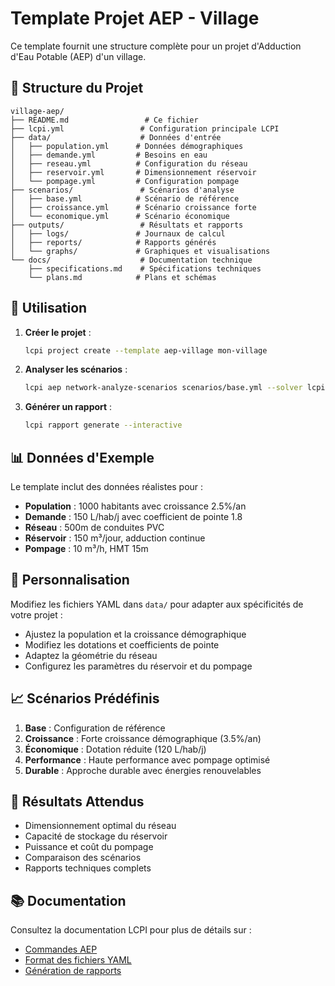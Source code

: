 # Template Projet AEP - Village

Ce template fournit une structure complète pour un projet d'Adduction d'Eau Potable (AEP) d'un village.

## 📁 Structure du Projet

```
village-aep/
├── README.md                 # Ce fichier
├── lcpi.yml                 # Configuration principale LCPI
├── data/                    # Données d'entrée
│   ├── population.yml      # Données démographiques
│   ├── demande.yml         # Besoins en eau
│   ├── reseau.yml          # Configuration du réseau
│   ├── reservoir.yml       # Dimensionnement réservoir
│   └── pompage.yml         # Configuration pompage
├── scenarios/               # Scénarios d'analyse
│   ├── base.yml            # Scénario de référence
│   ├── croissance.yml      # Scénario croissance forte
│   └── economique.yml      # Scénario économique
├── outputs/                 # Résultats et rapports
│   ├── logs/               # Journaux de calcul
│   ├── reports/            # Rapports générés
│   └── graphs/             # Graphiques et visualisations
└── docs/                    # Documentation technique
    ├── specifications.md    # Spécifications techniques
    └── plans.md            # Plans et schémas
```

## 🚀 Utilisation

1. **Créer le projet** :
   ```bash
   lcpi project create --template aep-village mon-village
   ```

2. **Analyser les scénarios** :
   ```bash
   lcpi aep network-analyze-scenarios scenarios/base.yml --solver lcpi --verbose
   ```

3. **Générer un rapport** :
   ```bash
   lcpi rapport generate --interactive
   ```

## 📊 Données d'Exemple

Le template inclut des données réalistes pour :
- **Population** : 1000 habitants avec croissance 2.5%/an
- **Demande** : 150 L/hab/j avec coefficient de pointe 1.8
- **Réseau** : 500m de conduites PVC
- **Réservoir** : 150 m³/jour, adduction continue
- **Pompage** : 10 m³/h, HMT 15m

## 🔧 Personnalisation

Modifiez les fichiers YAML dans `data/` pour adapter aux spécificités de votre projet :
- Ajustez la population et la croissance démographique
- Modifiez les dotations et coefficients de pointe
- Adaptez la géométrie du réseau
- Configurez les paramètres du réservoir et du pompage

## 📈 Scénarios Prédéfinis

1. **Base** : Configuration de référence
2. **Croissance** : Forte croissance démographique (3.5%/an)
3. **Économique** : Dotation réduite (120 L/hab/j)
4. **Performance** : Haute performance avec pompage optimisé
5. **Durable** : Approche durable avec énergies renouvelables

## 🎯 Résultats Attendus

- Dimensionnement optimal du réseau
- Capacité de stockage du réservoir
- Puissance et coût du pompage
- Comparaison des scénarios
- Rapports techniques complets

## 📚 Documentation

Consultez la documentation LCPI pour plus de détails sur :
- [Commandes AEP](../docs/aep-commands.md)
- [Format des fichiers YAML](../docs/yaml-format.md)
- [Génération de rapports](../docs/reporting.md)
